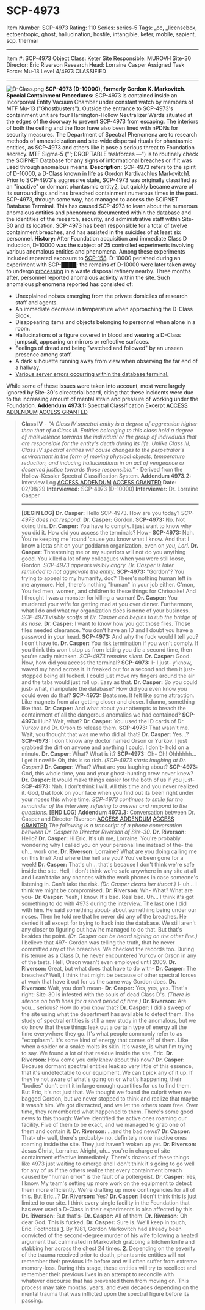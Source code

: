 # SCP-4973
Item Number: SCP-4973
Rating: 110
Series: series-5
Tags: _cc, _licensebox, ectoentropic, ghost, hallucination, hostile, intangible, keter, mobile, sapient, scp, thermal

---

Item #: SCP-4973
Object Class: Keter
Site Responsible: MUROVH Site-30
Director: Eric Riverson
Research Head: Lorraine Casper
Assigned Task Force: Mu-13
Level 4/4973
CLASSIFIED
* * *
![D-Class.png](https://scp-wiki.wdfiles.com/local--files/scp-4973/D-Class.png)
**SCP-4973 (D-10000), formerly Gordon K. Markovitch.**
**Special Containment Procedures:** SCP-4973 is contained inside an Incorporeal Entity Vacuum Chamber under constant watch by members of MTF Mu-13 ("Ghostbusters"). Outside the entrance to SCP-4973's containment unit are four Harrington-Hollow Neutralizer Wards situated at the edges of the doorway to prevent SCP-4973 from escaping. The interiors of both the ceiling and the floor have also been lined with nPDNs for security measures.
The Department of Spectral Phenomena are to research methods of amnesticization and site-wide dispersal rituals for phantasmic entities, as SCP-4973 and others like it pose a serious threat to Foundation secrecy.
MTF Sigma-5 ("'; DROP TABLE taskforces —") is to routinely check the SCiPNET Database for any signs of informational breaches or if it was used through anomalous means.
**Description:** SCP-4973 refers to the spirit of D-10000, a D-Class known in life as Gordon Kardivachlus Markovitch[1](javascript:;). Prior to SCP-4973's aggressive state, SCP-4973 was originally classified as an "inactive" or dormant phantasmic entity[2](javascript:;), but quickly became aware of its surroundings and has breached containment numerous times in the past. SCP-4973, through some way, has managed to access the SCiPNET Database Terminal. This has caused SCP-4973 to learn about the numerous anomalous entities and phenomena documented within the database and the identities of the research, security, and administrative staff within Site-30 and its location.
SCP-4973 has been responsible for a total of twelve containment breaches, and has assisted in the suicides of at least six personnel.
**History:** After Foundation acquisition and immediate Class D induction, D-10000 was the subject of 25 controlled experiments involving various anomalous entities and phenomena. Among these experiments included repeated exposure to [SCP-158](/scp-158). D-10000 perished during an experiment with SCP-████; the remains of D-10000 were later taken away to undergo [processing](/scp-2419) in a waste disposal refinery nearby. Three months after, personnel reported anomalous activity within the site. Such anomalous phenomena reported has consisted of:
  * Unexplained noises emerging from the private domiciles of research staff and agents.
  * An immediate decrease in temperature when approaching the D-Class Block.
  * Disappearing items and objects belonging to personnel when alone in a room.
  * Hallucinations of a figure covered in blood and wearing a D-Class jumpsuit, appearing on mirrors or reflective surfaces.
  * Feelings of dread and being "watched and followed" by an unseen presence among staff.
  * A dark silhouette running away from view when observing the far end of a hallway.
  * [Various server errors occurring within the database terminal.](/scp-2111)

While some of these issues were taken into account, most were largely ignored by Site-30's directorial board, citing that these incidents were due to the increasing amount of mental strain and pressure of working under the Foundation.
**Addendum 4973.1:** Spectral Classification Excerpt
[ACCESS ADDENDUM](javascript:;)
[ACCESS GRANTED](javascript:;)
> **Class IV** \- _"A Class IV spectral entity is a degree of aggression higher than that of a Class III. Entities belonging to this class hold a degree of malevolence towards the individual or the group of individuals that are responsible for the entity's death during its life. Unlike Class III, Class IV spectral entities will cause changes to the perpetrator's environment in the form of moving physical objects, temperature reduction, and inducing hallucinations in an act of vengeance or deserved justice towards those responsible."_
> \- Derived from the Hollow-Kessler Spectral Classification System.
**Addendum 4973.2:** Interview Log
[ACCESS ADDENDUM](javascript:;)
[ACCESS GRANTED](javascript:;)
> **Date:** 02/08/29
> **Interviewed:** SCP-4973 (D-10000)
> **Interviewer:** Dr. Lorraine Casper
> * * *
> **[BEGIN LOG]**
> **Dr. Casper:** Hello SCP-4973. How are you today?
> _SCP-4973 does not respond._
> **Dr. Casper:** Gordon.
> **SCP-4973:** No. Not doing this.
> **Dr. Casper:** You have to comply. I just want to know why you did it. How did you access the terminals? How-
> **SCP-4973:** Nah. You're keeping me 'round 'cause you know what I know. And that I know a lotta shit on your goddamn organization, even on _you, Lori._
> **Dr. Casper:** Threatening me or my superiors will not do you anything good. You killed a lot of my colleagues when you were still loose, Gordon.
> _SCP-4973 appears visibly angry. Dr. Casper is later reminded to not aggravate the entity._
> **SCP-4973:** "Gordon"? You trying to appeal to my humanity, doc? There's nothing human left in me anymore. Hell, there's nothing "human" in your job either. C'mon, You fed men, women, and children to these things for Chrissake! And I thought I was a monster for killing a woman!
> **Dr. Casper:** You murdered your wife for getting mad at you over dinner. Furthermore, what I do and what my organization does is none of your business.
> _SCP-4973 visibly scoffs at Dr. Casper and begins to rub the bridge of its nose._
> **Dr. Casper:** I want to know how you got those files. Those files needed clearance. You don't have an ID and I doubt you have a password in your head.
> **SCP-4973:** And why the fuck would I tell you? I don't have to.
> **Dr. Casper:** You risk termination if you won't comply. If you think this won't stop us from letting you die a second time, then you're sadly mistaken.
> _SCP-4973 remains silent._
> **Dr. Casper:** Good. Now, how did you access the terminal?
> **SCP-4973:** I- I just- y'know, waved my hand across it. It freaked out for a second and then it just- stopped being all fucked. I could just move my fingers around the air and the tabs would just roll up. Easy as that.
> **Dr. Casper:** So you could just- what, manipulate the database? How did you even know you could even do that?
> **SCP-4973:** Beats me. It felt like some attraction. Like magnets from afar getting closer and closer. I dunno, something like that.
> **Dr. Casper:** And what about your attempts to breach the containment of all the dangerous anomalies we had contained?
> **SCP-4973:** Huh? Wait, what?
> **Dr. Casper:** You used the ID cards of Dr. Yurkov and Dr. Orson to release them.
> **SCP-4973:** That wasn't me. Wait, you thought that was me who did all that?
> **Dr. Casper:** Yes…?
> **SCP-4973:** I don't know any doctor named Orson or Yurkov. I just grabbed the dirt on anyone and anything I could. I don't- hold on a minute.
> **Dr. Casper:** What? What is it?
> **SCP-4973:** Oh- Oh! Ohhhhhh… I get it now! I- Oh, this is so rich. _(SCP-4973 starts laughing at Dr. Casper.)_
> **Dr. Casper:** What? What are you laughing about?
> **SCP-4973:** God, this whole time, you and your ghost-hunting crew never knew?
> **Dr. Casper:** It would make things easier for the both of us if you just-
> **SCP-4973:** Nah. I don't think I will. All this time and you never realized it. God, that look on your face when you find out its been right under your noses this whole time.
> _SCP-4973 continues to smile for the remainder of the interview, refusing to answer and respond to the questions._
> **[END LOG]**
**Addendum 4973.3:** Conversation between Dr. Casper and Director Riverson
[ACCESS ADDENDUM](javascript:;)
[ACCESS GRANTED](javascript:;)
_The following is a transcript of a phone conversation between Dr. Casper to Director Riverson of Site-30._
> **Dr. Riverson:** Hello?
> **Dr. Casper:** Hi Eric. It's uh me, Lorraine. You're probably wondering why I called you on your personal line instead of the- the uh… work one.
> **Dr. Riverson:** Lorraine? What are you doing calling me on this line? And where the hell are you? You've been gone for a week!
> **Dr. Casper:** That's uh… that's because I don't think we're safe inside the site. Hell, I don't think we're safe anywhere in any site at all and I can't take any chances with the work phones in case someone's listening in. Can't take the risk.
> _(Dr. Casper clears her throat.)_ I- uh… I think we might be compromised.
> **Dr. Riverson:** Wh- What? What are you-
> **Dr. Casper:** Yeah, I know. It's bad. Real bad. Uh… I think it's got something to do with 4973 during the interview. The last one I did with him. He said something about- about something being under our noses. Then he told me that he never did any of the breaches. He denied it all except for trying to hack into the database. We still aren't any closer to figuring out how he managed to do that. But that's besides the point.
> _(Dr. Casper can be heard sighing on the other line.)_
> I believe that 497- Gordon was telling the truth, that he never committed any of the breaches. We checked the records too. During his tenure as a Class D, he never encountered Yurkov or Orson in any of the tests. Hell, Orson wasn't even employed until 2009.
> **Dr. Riverson:** Great, but what does that have to do with-
> **Dr. Casper:** The breaches? Well, I think that might be because of other spectral forces at work that have it out for us the same way Gordon does.
> **Dr. Riverson:** Wait, you don't mean-
> **Dr. Casper:** Yes, yes, yes. That's right: Site-30 is infested with the souls of dead Class D's.
> _(There is silence on both lines for a short period of time.)_
> **Dr. Riverson:** Are you… serious? How do you know that?
> **Dr. Casper:** I did a sweep of the site using what the department has available to detect them. The study of spectral entities is still a new study in the anomalous, but we do know that these things leak out a certain type of energy all the time everywhere they go. It's what people commonly refer to as "ectoplasm". It's some kind of energy that comes off of them. Like when a spider or a snake molts its skin. It's waste, is what I'm trying to say. We found a lot of that residue inside the site, Eric.
> **Dr. Riverson:** How come you only knew about this now?
> **Dr. Casper:** Because dormant spectral entities leak so very little of this essence, that it's undetectable to our equipment. We can't pick any of it up. If they're not aware of what's going on or what's happening, their "bodies" don't emit it in large enough quantities for us to find them.
> But Eric, it's not just that. We thought we found the culprit when we bagged Gordon, but we never stopped to think and realize that maybe it wasn't him. We got distracted, and we let the others roam free. Over time, they remembered what happened to them.
> There's some good news to this though: We've identified the active ones roaming our facility. Five of them to be exact, and we managed to grab one of them and contain it.
> **Dr. Riverson:** …and the bad news?
> **Dr. Casper:** That- uh- well, there's probably- no, definitely more inactive ones roaming inside the site. They just haven't woken up yet.
> **Dr. Riverson:** Jesus Christ, Lorraine. Alright, uh… you're in charge of site containment effective immediately. There's dozens of these things like 4973 just waiting to emerge and I don't think it's going to go well for any of us if the others realize that every containment breach caused by "human error" is the fault of a poltergeist.
> **Dr. Casper:** Yes, I know. My team's setting up more work on the equipment to detect them more efficiently. We're drafting up more contingencies for all of this. But Eric…?
> **Dr. Riverson:** Yes?
> **Dr. Casper:** I don't think this is just limited to our site. I think every single facility in the Foundation that has ever used a D-Class in their experiments is also affected by this.
> **Dr. Riverson:** But that's-
> **Dr. Casper:** All of them.
> **Dr. Riverson:** Oh dear God. This is fucked.
> **Dr. Casper:** Sure is. We'll keep in touch, Eric.
Footnotes
[1](javascript:;). By 1981, Gordon Markovitch had already been convicted of the second-degree murder of his wife following a heated argument that culminated in Markovitch grabbing a kitchen knife and stabbing her across the chest 24 times.
[2](javascript:;). Depending on the severity of the trauma received prior to death, phantasmic entities will not remember their previous life before and will often suffer from extreme memory-loss. During this stage, these entities will try to recollect and remember their previous lives in an attempt to reconcile with whatever discourse that has prevented them from moving on. This process may take months, years, and even decades depending on the mental trauma that was inflicted upon the spectral figure before its passing.